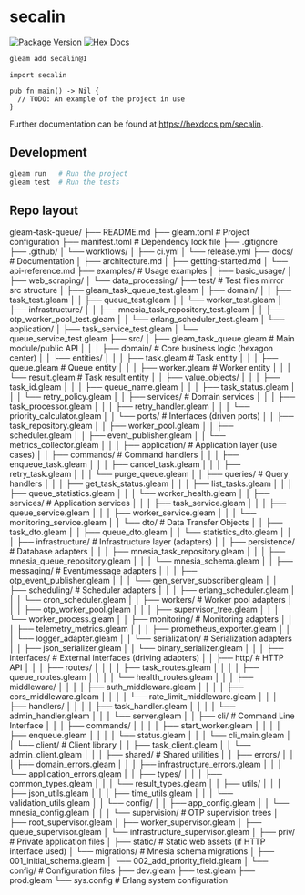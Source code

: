 # secalin
[![Package Version](https://img.shields.io/hexpm/v/secalin)](https://hex.pm/packages/secalin)
[![Hex Docs](https://img.shields.io/badge/hex-docs-ffaff3)](https://hexdocs.pm/secalin/)

```sh
gleam add secalin@1
```
```gleam
import secalin

pub fn main() -> Nil {
  // TODO: An example of the project in use
}
```

Further documentation can be found at <https://hexdocs.pm/secalin>.

## Development

```sh
gleam run   # Run the project
gleam test  # Run the tests
```

## Repo layout
gleam-task-queue/
├── README.md
├── gleam.toml                      # Project configuration
├── manifest.toml                   # Dependency lock file
├── .gitignore
├── .github/
│   └── workflows/
│       ├── ci.yml
│       └── release.yml
├── docs/                           # Documentation
│   ├── architecture.md
│   ├── getting-started.md
│   └── api-reference.md
├── examples/                       # Usage examples
│   ├── basic_usage/
│   ├── web_scraping/
│   └── data_processing/
├── test/                          # Test files mirror src structure
│   ├── gleam_task_queue_test.gleam
│   ├── domain/
│   │   ├── task_test.gleam
│   │   ├── queue_test.gleam
│   │   └── worker_test.gleam
│   ├── infrastructure/
│   │   ├── mnesia_task_repository_test.gleam
│   │   ├── otp_worker_pool_test.gleam
│   │   └── erlang_scheduler_test.gleam
│   └── application/
│       ├── task_service_test.gleam
│       └── queue_service_test.gleam
├── src/
│   ├── gleam_task_queue.gleam     # Main module/public API
│   │
│   ├── domain/                    # Core business logic (hexagon center)
│   │   ├── entities/
│   │   │   ├── task.gleam        # Task entity
│   │   │   ├── queue.gleam       # Queue entity
│   │   │   ├── worker.gleam      # Worker entity
│   │   │   └── result.gleam      # Task result entity
│   │   ├── value_objects/
│   │   │   ├── task_id.gleam
│   │   │   ├── queue_name.gleam
│   │   │   ├── task_status.gleam
│   │   │   └── retry_policy.gleam
│   │   ├── services/              # Domain services
│   │   │   ├── task_processor.gleam
│   │   │   ├── retry_handler.gleam
│   │   │   └── priority_calculator.gleam
│   │   └── ports/                 # Interfaces (driven ports)
│   │       ├── task_repository.gleam
│   │       ├── worker_pool.gleam
│   │       ├── scheduler.gleam
│   │       ├── event_publisher.gleam
│   │       └── metrics_collector.gleam
│   │
│   ├── application/               # Application layer (use cases)
│   │   ├── commands/             # Command handlers
│   │   │   ├── enqueue_task.gleam
│   │   │   ├── cancel_task.gleam
│   │   │   ├── retry_task.gleam
│   │   │   └── purge_queue.gleam
│   │   ├── queries/              # Query handlers
│   │   │   ├── get_task_status.gleam
│   │   │   ├── list_tasks.gleam
│   │   │   ├── queue_statistics.gleam
│   │   │   └── worker_health.gleam
│   │   ├── services/             # Application services
│   │   │   ├── task_service.gleam
│   │   │   ├── queue_service.gleam
│   │   │   ├── worker_service.gleam
│   │   │   └── monitoring_service.gleam
│   │   └── dto/                  # Data Transfer Objects
│   │       ├── task_dto.gleam
│   │       ├── queue_dto.gleam
│   │       └── statistics_dto.gleam
│   │
│   ├── infrastructure/           # Infrastructure layer (adapters)
│   │   ├── persistence/         # Database adapters
│   │   │   ├── mnesia_task_repository.gleam
│   │   │   ├── mnesia_queue_repository.gleam
│   │   │   └── mnesia_schema.gleam
│   │   ├── messaging/           # Event/message adapters
│   │   │   ├── otp_event_publisher.gleam
│   │   │   └── gen_server_subscriber.gleam
│   │   ├── scheduling/          # Scheduler adapters
│   │   │   ├── erlang_scheduler.gleam
│   │   │   └── cron_scheduler.gleam
│   │   ├── workers/             # Worker pool adapters
│   │   │   ├── otp_worker_pool.gleam
│   │   │   ├── supervisor_tree.gleam
│   │   │   └── worker_process.gleam
│   │   ├── monitoring/          # Monitoring adapters
│   │   │   ├── telemetry_metrics.gleam
│   │   │   ├── prometheus_exporter.gleam
│   │   │   └── logger_adapter.gleam
│   │   └── serialization/       # Serialization adapters
│   │       ├── json_serializer.gleam
│   │       └── binary_serializer.gleam
│   │
│   ├── interfaces/              # External interfaces (driving adapters)
│   │   ├── http/               # HTTP API
│   │   │   ├── routes/
│   │   │   │   ├── task_routes.gleam
│   │   │   │   ├── queue_routes.gleam
│   │   │   │   └── health_routes.gleam
│   │   │   ├── middleware/
│   │   │   │   ├── auth_middleware.gleam
│   │   │   │   ├── cors_middleware.gleam
│   │   │   │   └── rate_limit_middleware.gleam
│   │   │   ├── handlers/
│   │   │   │   ├── task_handler.gleam
│   │   │   │   └── admin_handler.gleam
│   │   │   └── server.gleam
│   │   ├── cli/                # Command Line Interface
│   │   │   ├── commands/
│   │   │   │   ├── start_worker.gleam
│   │   │   │   ├── enqueue.gleam
│   │   │   │   └── status.gleam
│   │   │   └── cli_main.gleam
│   │   └── client/             # Client library
│   │       ├── task_client.gleam
│   │       └── admin_client.gleam
│   │
│   ├── shared/                 # Shared utilities
│   │   ├── errors/
│   │   │   ├── domain_errors.gleam
│   │   │   ├── infrastructure_errors.gleam
│   │   │   └── application_errors.gleam
│   │   ├── types/
│   │   │   ├── common_types.gleam
│   │   │   └── result_types.gleam
│   │   ├── utils/
│   │   │   ├── json_utils.gleam
│   │   │   ├── time_utils.gleam
│   │   │   └── validation_utils.gleam
│   │   └── config/
│   │       ├── app_config.gleam
│   │       └── mnesia_config.gleam
│   │
│   └── supervision/            # OTP supervision trees
│       ├── root_supervisor.gleam
│       ├── worker_supervisor.gleam
│       ├── queue_supervisor.gleam
│       └── infrastructure_supervisor.gleam
│
├── priv/                      # Private application files
│   ├── static/               # Static web assets (if HTTP interface used)
│   └── migrations/           # Mnesia schema migrations
│       ├── 001_initial_schema.gleam
│       └── 002_add_priority_field.gleam
│
└── config/                   # Configuration files
    ├── dev.gleam
    ├── test.gleam
    ├── prod.gleam
    └── sys.config           # Erlang system configuration
